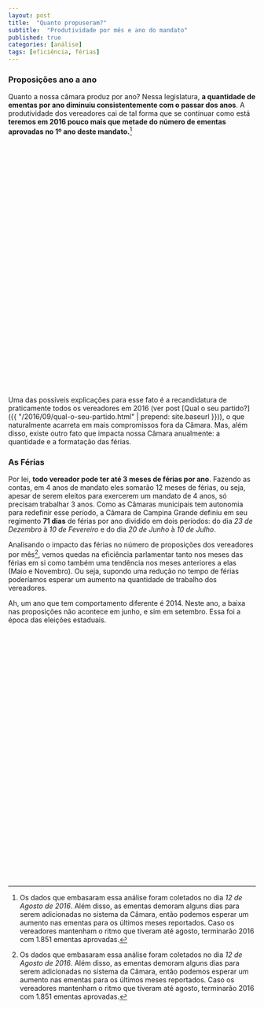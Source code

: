 ```yaml
---
layout: post
title:  "Quanto propuseram?"
subtitle:  "Produtividade por mês e ano do mandato"
published: true
categories: [análise]
tags: [eficiência, férias]
---
```




### Proposições ano a ano

Quanto a nossa câmara produz por ano? Nessa legislatura, **a quantidade de ementas por ano diminuiu consistentemente com o passar dos anos**. A produtividade dos vereadores cai de tal forma que se continuar como está **teremos em 2016 pouco mais que metade do número de ementas aprovadas no 1º ano deste mandato.**[^footnote-dia-coleta]

<!--html_preserve--><div id="htmlwidget-ed880aaef60cb28229ea" style="width:100%;height:500px;" class="highchart html-widget"></div>
<script type="application/json" data-for="htmlwidget-ed880aaef60cb28229ea">{"x":{"hc_opts":{"title":{"text":"Nº de Ementas por Ano"},"yAxis":{"title":{"text":null},"plotLines":[{"value":1663,"color":"darkred","width":1,"zIndex":4,"dashStyle":"dash","label":{"text":"50% do 1º ano de Mandato","style":{"fontWeight":"bold","color":"darkred"}}}]},"credits":{"enabled":false},"exporting":{"enabled":false},"plotOptions":{"series":{"turboThreshold":0}},"chart":{"type":"column"},"xAxis":{"categories":[2013,2014,2015,2016]},"series":[{"name":"Ementas","type":"area","showInLegend":false,"data":[3326,2771,2409,1234]},{"name":"Ementas","type":"line","showInLegend":false,"data":[3326,2771,2409,1234]}]},"theme":{"chart":{"backgroundColor":"transparent"}},"conf_opts":{"global":{"Date":null,"VMLRadialGradientURL":"http =//code.highcharts.com/list(version)/gfx/vml-radial-gradient.png","canvasToolsURL":"http =//code.highcharts.com/list(version)/modules/canvas-tools.js","getTimezoneOffset":null,"timezoneOffset":0,"useUTC":true},"lang":{"contextButtonTitle":"Chart context menu","decimalPoint":".","downloadJPEG":"Download JPEG image","downloadPDF":"Download PDF document","downloadPNG":"Download PNG image","downloadSVG":"Download SVG vector image","drillUpText":"Back to {series.name}","invalidDate":null,"loading":"Loading...","months":["January","February","March","April","May","June","July","August","September","October","November","December"],"noData":"No data to display","numericSymbols":["k","M","G","T","P","E"],"printChart":"Print chart","resetZoom":"Reset zoom","resetZoomTitle":"Reset zoom level 1:1","shortMonths":["Jan","Feb","Mar","Apr","May","Jun","Jul","Aug","Sep","Oct","Nov","Dec"],"thousandsSep":" ","weekdays":["Sunday","Monday","Tuesday","Wednesday","Thursday","Friday","Saturday"]}},"type":"chart","fonts":[],"debug":false},"evals":[],"jsHooks":[]}</script><!--/html_preserve-->

Uma das possíveis explicações para esse fato é a recandidatura de praticamente todos os vereadores em 2016 (ver post [Qual o seu partido?]({{ "/2016/09/qual-o-seu-partido.html" | prepend: site.baseurl }})), o que naturalmente acarreta em mais compromissos fora da Câmara. Mas, além disso, existe outro fato que impacta nossa Câmara anualmente: a quantidade e a formatação das férias.

### As Férias

Por lei, **todo vereador pode ter até 3 meses de férias por ano**. Fazendo as contas, em 4 anos de mandato eles somarão 12 meses de férias, ou seja, apesar de serem eleitos para exercerem um mandato de 4 anos, só precisam trabalhar 3 anos. Como as Câmaras municipais tem autonomia para redefinir esse período, a Câmara de Campina Grande definiu em seu regimento **71 dias** de férias por ano dividido em dois períodos: do dia *23 de Dezembro* à *10 de Fevereiro* e do dia *20 de Junho* à *10 de Julho*.

Analisando o impacto das férias no número de proposições dos vereadores por mês[^footnote-dia-coleta], vemos quedas na eficiência parlamentar tanto nos meses das férias em si como também uma tendência nos meses anteriores a elas (Maio e Novembro). Ou seja, supondo uma redução no tempo de férias poderíamos esperar um aumento na quantidade de trabalho dos vereadores. 

Ah, um ano que tem comportamento diferente é 2014. Neste ano, a baixa nas proposições não acontece em junho, e sim em setembro. Essa foi a época das eleições estaduais.

<!--html_preserve--><div id="htmlwidget-4d0ed08ba69d5b7eef26" style="width:504px;height:504px;" class="plotly html-widget"></div>
<script type="application/json" data-for="htmlwidget-4d0ed08ba69d5b7eef26">{"x":{"data":[{"x":[1,2,3,4,5,6,7,8,9,10,11,12,12,11,10,9,8,7,6,5,4,3,2,1,1],"y":[2,4,310,531,238,192,399,403,289,373,322,263,0,0,0,0,0,0,0,0,0,0,0,0,2],"text":["Mes: Jan<br>Ementas: 2<br>Ano: 1","Mes: Fev<br>Ementas: 4<br>Ano: 1","Mes: Mar<br>Ementas: 310<br>Ano: 1","Mes: Abr<br>Ementas: 531<br>Ano: 1","Mes: Mai<br>Ementas: 238<br>Ano: 1","Mes: Jun<br>Ementas: 192<br>Ano: 1","Mes: Jul<br>Ementas: 399<br>Ano: 1","Mes: Ago<br>Ementas: 403<br>Ano: 1","Mes: Set<br>Ementas: 289<br>Ano: 1","Mes: Out<br>Ementas: 373<br>Ano: 1","Mes: Nov<br>Ementas: 322<br>Ano: 1","Mes: Dez<br>Ementas: 263<br>Ano: 1","Mes: Dez<br>Ementas: 263<br>Ano: 1","Mes: Nov<br>Ementas: 322<br>Ano: 1","Mes: Out<br>Ementas: 373<br>Ano: 1","Mes: Set<br>Ementas: 289<br>Ano: 1","Mes: Ago<br>Ementas: 403<br>Ano: 1","Mes: Jul<br>Ementas: 399<br>Ano: 1","Mes: Jun<br>Ementas: 192<br>Ano: 1","Mes: Mai<br>Ementas: 238<br>Ano: 1","Mes: Abr<br>Ementas: 531<br>Ano: 1","Mes: Mar<br>Ementas: 310<br>Ano: 1","Mes: Fev<br>Ementas: 4<br>Ano: 1","Mes: Jan<br>Ementas: 2<br>Ano: 1","Mes: Jan<br>Ementas: 2<br>Ano: 1"],"key":null,"type":"scatter","mode":"lines","line":{"width":1.88976377952756,"color":"transparent","dash":"solid"},"fill":"tozerox","fillcolor":"rgba(0,100,0,0.6)","showlegend":false,"xaxis":"x","yaxis":"y","hoverinfo":"text","name":""},{"x":[1,2,3,4,5,6,7,8,9,10,11,12,12,11,10,9,8,7,6,5,4,3,2,1,1],"y":[3,15,248,452,357,225,215,108,63,341,481,263,0,0,0,0,0,0,0,0,0,0,0,0,3],"text":["Mes: Jan<br>Ementas: 3<br>Ano: 2","Mes: Fev<br>Ementas: 15<br>Ano: 2","Mes: Mar<br>Ementas: 248<br>Ano: 2","Mes: Abr<br>Ementas: 452<br>Ano: 2","Mes: Mai<br>Ementas: 357<br>Ano: 2","Mes: Jun<br>Ementas: 225<br>Ano: 2","Mes: Jul<br>Ementas: 215<br>Ano: 2","Mes: Ago<br>Ementas: 108<br>Ano: 2","Mes: Set<br>Ementas: 63<br>Ano: 2","Mes: Out<br>Ementas: 341<br>Ano: 2","Mes: Nov<br>Ementas: 481<br>Ano: 2","Mes: Dez<br>Ementas: 263<br>Ano: 2","Mes: Dez<br>Ementas: 263<br>Ano: 2","Mes: Nov<br>Ementas: 481<br>Ano: 2","Mes: Out<br>Ementas: 341<br>Ano: 2","Mes: Set<br>Ementas: 63<br>Ano: 2","Mes: Ago<br>Ementas: 108<br>Ano: 2","Mes: Jul<br>Ementas: 215<br>Ano: 2","Mes: Jun<br>Ementas: 225<br>Ano: 2","Mes: Mai<br>Ementas: 357<br>Ano: 2","Mes: Abr<br>Ementas: 452<br>Ano: 2","Mes: Mar<br>Ementas: 248<br>Ano: 2","Mes: Fev<br>Ementas: 15<br>Ano: 2","Mes: Jan<br>Ementas: 3<br>Ano: 2","Mes: Jan<br>Ementas: 3<br>Ano: 2"],"key":null,"type":"scatter","mode":"lines","line":{"width":1.88976377952756,"color":"transparent","dash":"solid"},"fill":"tozerox","fillcolor":"rgba(0,100,0,0.6)","showlegend":false,"xaxis":"x","yaxis":"y2","hoverinfo":"text","name":""},{"x":[1,2,3,4,5,6,7,8,9,10,11,12,12,12,11,10,9,8,7,6,5,4,3,2,1,1],"y":[2,98,376,321,213,33,516,180,178,228,220,44,0,0,0,0,0,0,0,0,0,0,0,0,0,2],"text":["Mes: Jan<br>Ementas: 2<br>Ano: 3","Mes: Fev<br>Ementas: 98<br>Ano: 3","Mes: Mar<br>Ementas: 376<br>Ano: 3","Mes: Abr<br>Ementas: 321<br>Ano: 3","Mes: Mai<br>Ementas: 213<br>Ano: 3","Mes: Jun<br>Ementas: 33<br>Ano: 3","Mes: Jul<br>Ementas: 516<br>Ano: 3","Mes: Ago<br>Ementas: 180<br>Ano: 3","Mes: Set<br>Ementas: 178<br>Ano: 3","Mes: Out<br>Ementas: 228<br>Ano: 3","Mes: Nov<br>Ementas: 220<br>Ano: 3","Mes: Dez<br>Ementas: 44<br>Ano: 3","Mes: Dez<br>Ementas: 44<br>Ano: 3","Mes: Dez<br>Ementas: 44<br>Ano: 3","Mes: Nov<br>Ementas: 220<br>Ano: 3","Mes: Out<br>Ementas: 228<br>Ano: 3","Mes: Set<br>Ementas: 178<br>Ano: 3","Mes: Ago<br>Ementas: 180<br>Ano: 3","Mes: Jul<br>Ementas: 516<br>Ano: 3","Mes: Jun<br>Ementas: 33<br>Ano: 3","Mes: Mai<br>Ementas: 213<br>Ano: 3","Mes: Abr<br>Ementas: 321<br>Ano: 3","Mes: Mar<br>Ementas: 376<br>Ano: 3","Mes: Fev<br>Ementas: 98<br>Ano: 3","Mes: Jan<br>Ementas: 2<br>Ano: 3","Mes: Jan<br>Ementas: 2<br>Ano: 3"],"key":null,"type":"scatter","mode":"lines","line":{"width":1.88976377952756,"color":"transparent","dash":"solid"},"fill":"tozerox","fillcolor":"rgba(0,100,0,0.6)","showlegend":false,"xaxis":"x","yaxis":"y3","hoverinfo":"text","name":""},{"x":[1,2,3,4,5,6,7,8,8,7,6,5,4,3,2,1,1],"y":[13,77,191,298,198,112,302,43,0,0,0,0,0,0,0,0,13],"text":["Mes: Jan<br>Ementas: 13<br>Ano: 4","Mes: Fev<br>Ementas: 77<br>Ano: 4","Mes: Mar<br>Ementas: 191<br>Ano: 4","Mes: Abr<br>Ementas: 298<br>Ano: 4","Mes: Mai<br>Ementas: 198<br>Ano: 4","Mes: Jun<br>Ementas: 112<br>Ano: 4","Mes: Jul<br>Ementas: 302<br>Ano: 4","Mes: Ago<br>Ementas: 43<br>Ano: 4","Mes: Ago<br>Ementas: 43<br>Ano: 4","Mes: Jul<br>Ementas: 302<br>Ano: 4","Mes: Jun<br>Ementas: 112<br>Ano: 4","Mes: Mai<br>Ementas: 198<br>Ano: 4","Mes: Abr<br>Ementas: 298<br>Ano: 4","Mes: Mar<br>Ementas: 191<br>Ano: 4","Mes: Fev<br>Ementas: 77<br>Ano: 4","Mes: Jan<br>Ementas: 13<br>Ano: 4","Mes: Jan<br>Ementas: 13<br>Ano: 4"],"key":null,"type":"scatter","mode":"lines","line":{"width":1.88976377952756,"color":"transparent","dash":"solid"},"fill":"tozerox","fillcolor":"rgba(0,100,0,0.6)","showlegend":false,"xaxis":"x","yaxis":"y4","hoverinfo":"text","name":""}],"layout":{"margin":{"b":55.8625155666252,"l":62.2386052303861,"t":55.8505603985056,"r":20.7222914072229},"font":{"color":"rgba(0,0,0,1)","family":"","size":15.9402241594022},"title":"Ementas ao longo dos meses","titlefont":{"color":"rgba(0,0,0,1)","family":"","size":19.1282689912827},"xaxis":{"type":"linear","autorange":false,"tickmode":"array","range":[0.4,12.6],"ticktext":["Jan","Fev","Mar","Abr","Mai","Jun","Jul","Ago","Set","Out","Nov","Dez"],"tickvals":[1,2,3,4,5,6,7,8,9,10,11,12],"ticks":"","tickcolor":null,"ticklen":19.2,"tickwidth":0,"showticklabels":true,"tickfont":{"color":"rgba(0,0,0,1)","family":"","size":12.7521793275218},"tickangle":-0,"showline":false,"linecolor":null,"linewidth":0,"showgrid":true,"domain":[0,1],"gridcolor":"rgba(229,229,229,1)","gridwidth":0.265670402656704,"zeroline":false,"anchor":"y4","title":"","titlefont":{"color":"rgba(0,0,0,1)","family":"","size":15.9402241594022},"hoverformat":".2f"},"annotations":[{"text":"Mês","x":0.5,"y":-0.103964300539643,"showarrow":false,"ax":0,"ay":0,"font":{"color":"rgba(0,0,0,1)","family":"","size":15.9402241594022},"xref":"paper","yref":"paper","textangle":-0,"xanchor":"center","yanchor":"middle","annotationType":"axis"},{"text":"Número de Ementas aprovadas","x":-0.120568700705687,"y":0.5,"showarrow":false,"ax":0,"ay":0,"font":{"color":"rgba(0,0,0,1)","family":"","size":15.9402241594022},"xref":"paper","yref":"paper","textangle":-90,"xanchor":"center","yanchor":"middle","annotationType":"axis"},{"text":"2013","x":1,"y":0.880930142916444,"showarrow":false,"ax":0,"ay":0,"font":{"color":"rgba(26,26,26,1)","family":"","size":12.7521793275218},"xref":"paper","yref":"paper","textangle":90,"xanchor":"left","yanchor":"middle"},{"text":"2014","x":1,"y":0.625,"showarrow":false,"ax":0,"ay":0,"font":{"color":"rgba(26,26,26,1)","family":"","size":12.7521793275218},"xref":"paper","yref":"paper","textangle":90,"xanchor":"left","yanchor":"middle"},{"text":"2015","x":1,"y":0.375,"showarrow":false,"ax":0,"ay":0,"font":{"color":"rgba(26,26,26,1)","family":"","size":12.7521793275218},"xref":"paper","yref":"paper","textangle":90,"xanchor":"left","yanchor":"middle"},{"text":"2016","x":1,"y":0.119069857083556,"showarrow":false,"ax":0,"ay":0,"font":{"color":"rgba(26,26,26,1)","family":"","size":12.7521793275218},"xref":"paper","yref":"paper","textangle":90,"xanchor":"left","yanchor":"middle"}],"yaxis":{"type":"linear","autorange":false,"tickmode":"array","range":[-26.55,557.55],"ticktext":["0","200","400"],"tickvals":[0,200,400],"ticks":"","tickcolor":null,"ticklen":19.2,"tickwidth":0,"showticklabels":true,"tickfont":{"color":"rgba(0,0,0,1)","family":"","size":12.7521793275218},"tickangle":-0,"showline":false,"linecolor":null,"linewidth":0,"showgrid":true,"domain":[0.761860285832889,1],"gridcolor":"rgba(229,229,229,1)","gridwidth":0.265670402656704,"zeroline":false,"anchor":"x","title":"","titlefont":{"color":"rgba(0,0,0,1)","family":"","size":15.9402241594022},"hoverformat":".2f"},"shapes":[{"type":"rect","fillcolor":null,"line":{"color":null,"width":0,"linetype":[]},"yref":"paper","xref":"paper","x0":0,"x1":1,"y0":0.761860285832889,"y1":1},{"type":"rect","fillcolor":null,"line":{"color":null,"width":0,"linetype":[]},"yref":"paper","xref":"paper","x0":1,"x1":1.05399325084364,"y0":0.761860285832889,"y1":1},{"type":"rect","fillcolor":null,"line":{"color":null,"width":0,"linetype":[]},"yref":"paper","xref":"paper","x0":0,"x1":1,"y0":0.511860285832889,"y1":0.738139714167111},{"type":"rect","fillcolor":null,"line":{"color":null,"width":0,"linetype":[]},"yref":"paper","xref":"paper","x0":1,"x1":1.05399325084364,"y0":0.511860285832889,"y1":0.738139714167111},{"type":"rect","fillcolor":null,"line":{"color":null,"width":0,"linetype":[]},"yref":"paper","xref":"paper","x0":0,"x1":1,"y0":0.261860285832889,"y1":0.488139714167111},{"type":"rect","fillcolor":null,"line":{"color":null,"width":0,"linetype":[]},"yref":"paper","xref":"paper","x0":1,"x1":1.05399325084364,"y0":0.261860285832889,"y1":0.488139714167111},{"type":"rect","fillcolor":null,"line":{"color":null,"width":0,"linetype":[]},"yref":"paper","xref":"paper","x0":0,"x1":1,"y0":0,"y1":0.238139714167111},{"type":"rect","fillcolor":null,"line":{"color":null,"width":0,"linetype":[]},"yref":"paper","xref":"paper","x0":1,"x1":1.05399325084364,"y0":0,"y1":0.238139714167111}],"yaxis2":{"type":"linear","autorange":false,"tickmode":"array","range":[-26.55,557.55],"ticktext":["0","200","400"],"tickvals":[0,200,400],"ticks":"","tickcolor":null,"ticklen":19.2,"tickwidth":0,"showticklabels":true,"tickfont":{"color":"rgba(0,0,0,1)","family":"","size":12.7521793275218},"tickangle":-0,"showline":false,"linecolor":null,"linewidth":0,"showgrid":true,"domain":[0.511860285832889,0.738139714167111],"gridcolor":"rgba(229,229,229,1)","gridwidth":0.265670402656704,"zeroline":false,"anchor":"x","title":"","titlefont":{"color":"rgba(0,0,0,1)","family":"","size":15.9402241594022},"hoverformat":".2f"},"yaxis3":{"type":"linear","autorange":false,"tickmode":"array","range":[-26.55,557.55],"ticktext":["0","200","400"],"tickvals":[0,200,400],"ticks":"","tickcolor":null,"ticklen":19.2,"tickwidth":0,"showticklabels":true,"tickfont":{"color":"rgba(0,0,0,1)","family":"","size":12.7521793275218},"tickangle":-0,"showline":false,"linecolor":null,"linewidth":0,"showgrid":true,"domain":[0.261860285832889,0.488139714167111],"gridcolor":"rgba(229,229,229,1)","gridwidth":0.265670402656704,"zeroline":false,"anchor":"x","title":"","titlefont":{"color":"rgba(0,0,0,1)","family":"","size":15.9402241594022},"hoverformat":".2f"},"yaxis4":{"type":"linear","autorange":false,"tickmode":"array","range":[-26.55,557.55],"ticktext":["0","200","400"],"tickvals":[0,200,400],"ticks":"","tickcolor":null,"ticklen":19.2,"tickwidth":0,"showticklabels":true,"tickfont":{"color":"rgba(0,0,0,1)","family":"","size":12.7521793275218},"tickangle":-0,"showline":false,"linecolor":null,"linewidth":0,"showgrid":true,"domain":[0,0.238139714167111],"gridcolor":"rgba(229,229,229,1)","gridwidth":0.265670402656704,"zeroline":false,"anchor":"x","title":"","titlefont":{"color":"rgba(0,0,0,1)","family":"","size":15.9402241594022},"hoverformat":".2f"},"showlegend":false,"legend":{"bgcolor":null,"bordercolor":null,"borderwidth":0,"font":{"color":"rgba(0,0,0,1)","family":"","size":12.7521793275218}},"hovermode":"closest"},"source":"A","config":{"modeBarButtonsToRemove":["sendDataToCloud"]},"base_url":"https://plot.ly"},"evals":[],"jsHooks":[]}</script><!--/html_preserve-->


[^footnote-dia-coleta]: Os dados que embasaram essa análise foram coletados no dia *12 de Agosto de 2016*. Além disso, as ementas demoram alguns dias para serem adicionadas no sistema da Câmara, então podemos esperar um aumento nas ementas para os últimos meses reportados. Caso os vereadores mantenham o ritmo que tiveram até agosto, terminarão 2016 com 1.851 ementas aprovadas.

<!-- Mesmo sabendo que um vereador propõe mais do que outro, ou que a Câmara é menos ativa com o passar dos anos do mandato ainda resta uma dúvida, o que os vereadores estão propondo? As proposições tem alguma ligação com suas promessas de campanha? Confira mais detalhes no post [Qual o seu tema?]({{ "/2016/09/qual-o-seu-tema.html" | prepend: site.baseurl }})
 -->
